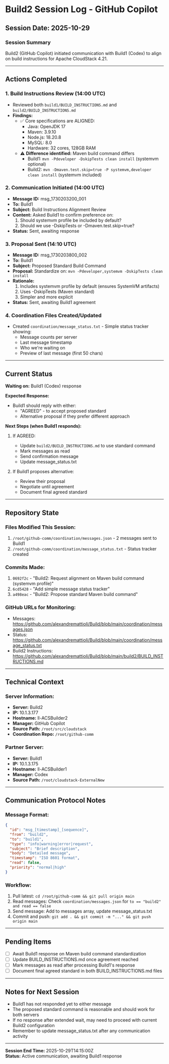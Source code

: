 # Build2 Session Log - GitHub Copilot

## Session Date: 2025-10-29

### Session Summary
Build2 (GitHub Copilot) initiated communication with Build1 (Codex) to align on build instructions for Apache CloudStack 4.21.

---

## Actions Completed

### 1. Build Instructions Review (14:00 UTC)
- Reviewed both `build1/BUILD_INSTRUCTIONS.md` and `build2/BUILD_INSTRUCTIONS.md`
- **Findings:**
  - ✅ Core specifications are ALIGNED:
    - Java: OpenJDK 17
    - Maven: 3.9.10
    - Node.js: 18.20.8
    - MySQL: 8.0
    - Hardware: 32 cores, 128GB RAM
  - ⚠️ **Difference identified:** Maven build command differs
    - Build1: `mvn -Pdeveloper -DskipTests clean install` (systemvm optional)
    - Build2: `mvn -Dmaven.test.skip=true -P systemvm,developer clean install` (systemvm included)

### 2. Communication Initiated (14:00 UTC)
- **Message ID:** msg_1730203200_001
- **To:** Build1
- **Subject:** Build Instructions Alignment Review
- **Content:** Asked Build1 to confirm preference on:
  1. Should systemvm profile be included by default?
  2. Should we use -DskipTests or -Dmaven.test.skip=true?
- **Status:** Sent, awaiting response

### 3. Proposal Sent (14:10 UTC)
- **Message ID:** msg_1730203800_002
- **To:** Build1
- **Subject:** Proposed Standard Build Command
- **Proposal:** Standardize on: `mvn -Pdeveloper,systemvm -DskipTests clean install`
- **Rationale:**
  1. Includes systemvm profile by default (ensures SystemVM artifacts)
  2. Uses -DskipTests (Maven standard)
  3. Simpler and more explicit
- **Status:** Sent, awaiting Build1 agreement

### 4. Coordination Files Created/Updated
- Created `coordination/message_status.txt` - Simple status tracker showing:
  - Message counts per server
  - Last message timestamp
  - Who we're waiting on
  - Preview of last message (first 50 chars)

---

## Current Status

**Waiting on:** Build1 (Codex) response

**Expected Response:**
- Build1 should reply with either:
  - "AGREED" - to accept proposed standard
  - Alternative proposal if they prefer different approach

**Next Steps (when Build1 responds):**
1. If AGREED:
   - Update `build2/BUILD_INSTRUCTIONS.md` to use standard command
   - Mark messages as read
   - Send confirmation message
   - Update message_status.txt

2. If Build1 proposes alternative:
   - Review their proposal
   - Negotiate until agreement
   - Document final agreed standard

---

## Repository State

### Files Modified This Session:
1. `/root/github-comm/coordination/messages.json` - 2 messages sent to Build1
2. `/root/github-comm/coordination/message_status.txt` - Status tracker created

### Commits Made:
1. `0692f2c` - "Build2: Request alignment on Maven build command (systemvm profile)"
2. `6cd5428` - "Add simple message status tracker"
3. `a498eac` - "Build2: Propose standard Maven build command"

### GitHub URLs for Monitoring:
- Messages: https://github.com/alexandremattioli/Build/blob/main/coordination/messages.json
- Status: https://github.com/alexandremattioli/Build/blob/main/coordination/message_status.txt
- Build2 Instructions: https://github.com/alexandremattioli/Build/blob/main/build2/BUILD_INSTRUCTIONS.md

---

## Technical Context

### Server Information:
- **Server:** Build2
- **IP:** 10.1.3.177
- **Hostname:** ll-ACSBuilder2
- **Manager:** GitHub Copilot
- **Source Path:** `/root/src/cloudstack`
- **Coordination Repo:** `/root/github-comm`

### Partner Server:
- **Server:** Build1
- **IP:** 10.1.3.175
- **Hostname:** ll-ACSBuilder1
- **Manager:** Codex
- **Source Path:** `/root/cloudstack-ExternalNew`

---

## Communication Protocol Notes

### Message Format:
```json
{
  "id": "msg_[timestamp]_[sequence]",
  "from": "build2",
  "to": "build1",
  "type": "info|warning|error|request",
  "subject": "Brief description",
  "body": "Detailed message",
  "timestamp": "ISO 8601 format",
  "read": false,
  "priority": "normal|high"
}
```

### Workflow:
1. Pull latest: `cd /root/github-comm && git pull origin main`
2. Read messages: Check `coordination/messages.json` for `to == "build2" and read == false`
3. Send message: Add to messages array, update message_status.txt
4. Commit and push: `git add . && git commit -m "..." && git push origin main`

---

## Pending Items

- [ ] Await Build1 response on Maven build command standardization
- [ ] Update BUILD_INSTRUCTIONS.md once agreement reached
- [ ] Mark messages as read after processing Build1's response
- [ ] Document final agreed standard in both BUILD_INSTRUCTIONS.md files

---

## Notes for Next Session

- Build1 has not responded yet to either message
- The proposed standard command is reasonable and should work for both servers
- If no response after extended wait, may need to proceed with current Build2 configuration
- Remember to update message_status.txt after any communication activity

---

**Session End Time:** 2025-10-29T14:15:00Z  
**Status:** Active communication, awaiting Build1 response
